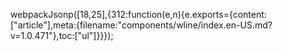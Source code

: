 webpackJsonp([18,25],{312:function(e,n){e.exports={content:["article"],meta:{filename:"components/wline/index.en-US.md?v=1.0.471"},toc:["ul"]}}});